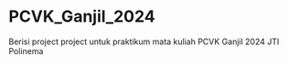 # PCVK_Ganjil_2024
Berisi project project untuk praktikum mata kuliah PCVK Ganjil 2024 JTI Polinema
